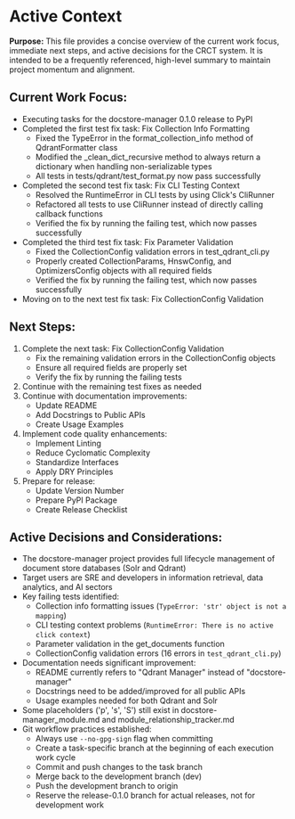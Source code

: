 # Active Context

**Purpose:** This file provides a concise overview of the current work focus, immediate next steps, and active decisions for the CRCT system. It is intended to be a frequently referenced, high-level summary to maintain project momentum and alignment.

## Current Work Focus:

- Executing tasks for the docstore-manager 0.1.0 release to PyPI
- Completed the first test fix task: Fix Collection Info Formatting
  - Fixed the TypeError in the format_collection_info method of QdrantFormatter class
  - Modified the _clean_dict_recursive method to always return a dictionary when handling non-serializable types
  - All tests in tests/qdrant/test_format.py now pass successfully
- Completed the second test fix task: Fix CLI Testing Context
  - Resolved the RuntimeError in CLI tests by using Click's CliRunner
  - Refactored all tests to use CliRunner instead of directly calling callback functions
  - Verified the fix by running the failing test, which now passes successfully
- Completed the third test fix task: Fix Parameter Validation
  - Fixed the CollectionConfig validation errors in test_qdrant_cli.py
  - Properly created CollectionParams, HnswConfig, and OptimizersConfig objects with all required fields
  - Verified the fix by running the failing test, which now passes successfully
- Moving on to the next test fix task: Fix CollectionConfig Validation

## Next Steps:

1. Complete the next task: Fix CollectionConfig Validation
   - Fix the remaining validation errors in the CollectionConfig objects
   - Ensure all required fields are properly set
   - Verify the fix by running the failing tests
2. Continue with the remaining test fixes as needed
3. Continue with documentation improvements:
   - Update README
   - Add Docstrings to Public APIs
   - Create Usage Examples
4. Implement code quality enhancements:
   - Implement Linting
   - Reduce Cyclomatic Complexity
   - Standardize Interfaces
   - Apply DRY Principles
5. Prepare for release:
   - Update Version Number
   - Prepare PyPI Package
   - Create Release Checklist

## Active Decisions and Considerations:

- The docstore-manager project provides full lifecycle management of document store databases (Solr and Qdrant)
- Target users are SRE and developers in information retrieval, data analytics, and AI sectors
- Key failing tests identified:
  - Collection info formatting issues (`TypeError: 'str' object is not a mapping`)
  - CLI testing context problems (`RuntimeError: There is no active click context`)
  - Parameter validation in the get_documents function
  - CollectionConfig validation errors (16 errors in `test_qdrant_cli.py`)
- Documentation needs significant improvement:
  - README currently refers to "Qdrant Manager" instead of "docstore-manager"
  - Docstrings need to be added/improved for all public APIs
  - Usage examples needed for both Qdrant and Solr
- Some placeholders ('p', 's', 'S') still exist in docstore-manager_module.md and module_relationship_tracker.md
- Git workflow practices established:
  - Always use `--no-gpg-sign` flag when committing
  - Create a task-specific branch at the beginning of each execution work cycle
  - Commit and push changes to the task branch
  - Merge back to the development branch (dev)
  - Push the development branch to origin
  - Reserve the release-0.1.0 branch for actual releases, not for development work
